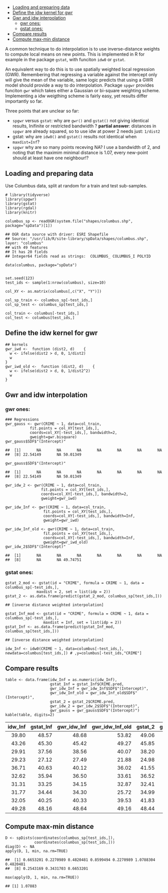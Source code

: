 -   [Loading and preparing data](#loading-and-preparing-data)
-   [Define the idw kernel for gwr](#define-the-idw-kernel-for-gwr)
-   [Gwr and idw interpolation](#gwr-and-idw-interpolation)
    -   [gwr ones:](#gwr-ones)
    -   [gstat ones:](#gstat-ones)
-   [Compare results](#compare-results)
-   [Compute max-min distance](#compute-max-min-distance)

A common technique to do interpolation is to use inverse-distance
weights to compute local means on new points. This is implemented in R
for example in the package `gstat`, with funciton `idw0` or `gstat`.

An equivalent way to do this is to use spatially weighted local
regression (GWR). Remembering that regressing a variable against the
intercept only will give the mean of the variable, same logic predicts
that using a GWR model should provide a way to do interpolation. Package
`spgwr` provides funciton `gwr` which takes either a Gaussian or
bi-square weighting scheme. Implementing a idw weigthing scheme is
fairly easy, yet results differ importantly so far.

Three points that are unclear so far:

-   `spgwr` versus `gstat`: why are `gwr()` and `gstat()` not giving
    identical results, Inifinite or restricted bandwidth ? **partial
    answer**: distances in `spgwr` are already squared, so to use idw at
    power 2 needs just: `1/dist2`
-   gstat: why are `idw0()` and `gstat()` results not identical when
    `maxdist=Inf`?
-   `spgwr` why are so many points receving NA? I use a bandwidth of 2,
    and noting that the maximim minimal distance is 1.07, every
    new-point should at least have one neighbour!?

Loading and preparing data
--------------------------

Use Columbus data, split at random for a train and test sub-samples.

    # library(tidyverse)
    library(spgwr)
    library(gstat)
    library(rgdal)
    library(knitr)

    columbus_sp <- readOGR(system.file("shapes/columbus.shp", package="spData")[1])

    ## OGR data source with driver: ESRI Shapefile 
    ## Source: "/usr/lib/R/site-library/spData/shapes/columbus.shp", layer: "columbus"
    ## with 49 features
    ## It has 20 fields
    ## Integer64 fields read as strings:  COLUMBUS_ COLUMBUS_I POLYID

    data(columbus, package="spData")


    set.seed(123)
    test_ids <- sample(1:nrow(columbus), size=10)

    col_XY <- as.matrix(columbus[,c("X", "Y")])

    col_sp_train <- columbus_sp[-test_ids,]
    col_sp_test <- columbus_sp[test_ids,]

    col_train <- columbus[-test_ids,]
    col_test <- columbus[test_ids,]

Define the idw kernel for gwr
-----------------------------

    ## kernels
    gwr_iwd <-  function (dist2, d)    {
      w <- ifelse(dist2 > d, 0, 1/dist2)
      w
    }
    gwr_iwd_old <-  function (dist2, d)    {
      w <- ifelse(dist2 > d, 0, 1/dist2^2)
      w
    }

Gwr and idw interpolation
-------------------------

### gwr ones:

    ### Regressions
    gwr_gauss <- gwr(CRIME ~ 1, data=col_train,
               fit.points = col_XY[test_ids,],
               coords=col_XY[-test_ids,], bandwidth=2,
               gweight=gwr.bisquare)
    gwr_gauss$SDF$"(Intercept)"

    ##  [1]       NA       NA       NA       NA       NA       NA       NA
    ##  [8] 22.54149       NA 50.01349

    gwr_gauss$SDF$"(Intercept)"

    ##  [1]       NA       NA       NA       NA       NA       NA       NA
    ##  [8] 22.54149       NA 50.01349

    gwr_idw_2 <- gwr(CRIME ~ 1, data=col_train,
                    fit.points = col_XY[test_ids,],
                    coords=col_XY[-test_ids,], bandwidth=2,
                    gweight=gwr_iwd)

    gwr_idw_Inf <- gwr(CRIME ~ 1, data=col_train,
                     fit.points = col_XY[test_ids,],
                     coords=col_XY[-test_ids,], bandwidth=Inf,
                     gweight=gwr_iwd)

    gwr_idw_Inf_old <- gwr(CRIME ~ 1, data=col_train,
                     fit.points = col_XY[test_ids,],
                     coords=col_XY[-test_ids,], bandwidth=Inf,
                     gweight=gwr_iwd_old)
    gwr_idw_2$SDF$"(Intercept)"

    ##  [1]       NA       NA       NA       NA       NA       NA       NA
    ##  [8]       NA       NA 49.74751

### gstat ones:

    gstat_2_mod <- gstat(id = "CRIME", formula = CRIME ~ 1, data = columbus_sp[-test_ids,], 
                  maxdist = 2, set = list(idp = 2)) 
    gstat_2 <- as.data.frame(predict(gstat_2_mod, columbus_sp[test_ids,]))

    ## [inverse distance weighted interpolation]

    gstat_Inf_mod <- gstat(id = "CRIME", formula = CRIME ~ 1, data = columbus_sp[-test_ids,], 
                     maxdist = Inf, set = list(idp = 2)) 
    gstat_Inf <- as.data.frame(predict(gstat_Inf_mod, columbus_sp[test_ids,]))

    ## [inverse distance weighted interpolation]

    idw_Inf <- idw0(CRIME ~ 1, data=columbus[-test_ids,], newdata=columbus[test_ids,]) # ,y=columbus[-test_ids,"CRIME"]

Compare results
---------------

    table <- data.frame(idw_Inf = as.numeric(idw_Inf),
                        gstat_Inf = gstat_Inf$CRIME.pred,
                        gwr_idw_Inf = gwr_idw_Inf$SDF$"(Intercept)",
                        gwr_idw_Inf_old = gwr_idw_Inf_old$SDF$"(Intercept)",
                        gstat_2 = gstat_2$CRIME.pred,
                        gwr_idw_2 = gwr_idw_2$SDF$"(Intercept)",
                        gwr_gauss = gwr_gauss$SDF$"(Intercept)")
    kable(table, digits=2)

<table>
<thead>
<tr class="header">
<th align="right">idw_Inf</th>
<th align="right">gstat_Inf</th>
<th align="right">gwr_idw_Inf</th>
<th align="right">gwr_idw_Inf_old</th>
<th align="right">gstat_2</th>
<th align="right">gwr_idw_2</th>
<th align="right">gwr_gauss</th>
</tr>
</thead>
<tbody>
<tr class="odd">
<td align="right">39.80</td>
<td align="right">48.57</td>
<td align="right">48.68</td>
<td align="right">53.82</td>
<td align="right">49.06</td>
<td align="right">NA</td>
<td align="right">NA</td>
</tr>
<tr class="even">
<td align="right">43.26</td>
<td align="right">45.30</td>
<td align="right">45.42</td>
<td align="right">49.27</td>
<td align="right">45.85</td>
<td align="right">NA</td>
<td align="right">NA</td>
</tr>
<tr class="odd">
<td align="right">29.91</td>
<td align="right">37.56</td>
<td align="right">38.56</td>
<td align="right">40.07</td>
<td align="right">38.20</td>
<td align="right">NA</td>
<td align="right">NA</td>
</tr>
<tr class="even">
<td align="right">29.23</td>
<td align="right">27.12</td>
<td align="right">27.49</td>
<td align="right">21.88</td>
<td align="right">24.98</td>
<td align="right">NA</td>
<td align="right">NA</td>
</tr>
<tr class="odd">
<td align="right">36.71</td>
<td align="right">40.63</td>
<td align="right">40.12</td>
<td align="right">36.02</td>
<td align="right">41.55</td>
<td align="right">NA</td>
<td align="right">NA</td>
</tr>
<tr class="even">
<td align="right">32.62</td>
<td align="right">35.94</td>
<td align="right">36.50</td>
<td align="right">33.61</td>
<td align="right">36.52</td>
<td align="right">NA</td>
<td align="right">NA</td>
</tr>
<tr class="odd">
<td align="right">31.31</td>
<td align="right">33.25</td>
<td align="right">34.15</td>
<td align="right">32.87</td>
<td align="right">32.41</td>
<td align="right">NA</td>
<td align="right">NA</td>
</tr>
<tr class="even">
<td align="right">31.77</td>
<td align="right">34.44</td>
<td align="right">34.30</td>
<td align="right">25.72</td>
<td align="right">34.99</td>
<td align="right">NA</td>
<td align="right">22.54</td>
</tr>
<tr class="odd">
<td align="right">32.05</td>
<td align="right">40.25</td>
<td align="right">40.33</td>
<td align="right">39.53</td>
<td align="right">41.83</td>
<td align="right">NA</td>
<td align="right">NA</td>
</tr>
<tr class="even">
<td align="right">49.28</td>
<td align="right">48.16</td>
<td align="right">48.64</td>
<td align="right">49.16</td>
<td align="right">48.44</td>
<td align="right">49.75</td>
<td align="right">50.01</td>
</tr>
</tbody>
</table>

Compute max-min distance
------------------------

    D <- spDists(coordinates(columbus_sp[test_ids,]),
                 coordinates(columbus_sp[test_ids,]))
    diag(D) <- NA
    apply(D, 1, min, na.rm=TRUE)

    ##  [1] 0.6653201 0.2270989 0.4820481 0.8599494 0.2270989 1.0788304 0.4820481
    ##  [8] 0.2543169 0.3431703 0.6653201

    max(apply(D, 1, min, na.rm=TRUE))

    ## [1] 1.07883
